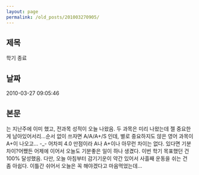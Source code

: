 ```yaml
---
layout: page
permalink: /old_posts/201003270905/
---
```


## 제목
학기 종료

## 날짜
2010-03-27 09:05:46

## 본문

는 지난주에 이미 했고, 전과목 성적이 오늘 나왔음. 두 과목은 미리 나왔는데 젤 중요한 게 남아있어서리...순서 없이 쓰자면 A/A/A+/S 인데, 별로 중요하지도 않은 영어 과목이 A+이 나오고... -_- 어차피 4.0 만점이라 A나 A+이나 아무런 차이는 없다. 있다면 기분차이?어쨌든 어제에 이어서 오늘도 기분좋은 일이 하나 생겼다. 이번 학기 목표했던 건 100% 달성했음. 다만, 오늘 아침부터 감기기운이 약간 있어서 사흘째 운동을 쉬는 건 좀 아쉽다. 이틀간 쉬어서 오늘은 꼭 해야겠다고 마음먹었는데...